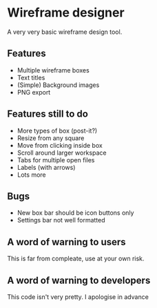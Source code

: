Wireframe designer
===================

A very very basic wireframe design tool.


Features
--------
+ Multiple wireframe boxes
+ Text titles
+ (Simple) Background images
+ PNG export


Features still to do
-----------
+ More types of box (post-it?)
+ Resize from any square
+ Move from clicking inside box
+ Scroll around larger workspace
+ Tabs for multiple open files
+ Labels (with arrows)
+ Lots more


Bugs
--------
+ New box bar should be icon buttons only
+ Settings bar not well formatted


A word of warning to users
----------------------------
This is far from compleate, use at your own risk.


A word of warning to developers
------------------
This code isn't very pretty. I apologise in advance


